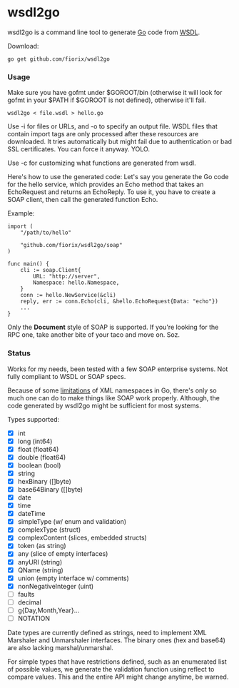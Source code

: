 # wsdl2go

wsdl2go is a command line tool to generate [Go](https://golang.org) code
from [WSDL](https://en.wikipedia.org/wiki/Web_Services_Description_Language).

Download:

```
go get github.com/fiorix/wsdl2go
```

### Usage

Make sure you have gofmt under $GOROOT/bin 
(otherwise it will look for gofmt in your $PATH if $GOROOT is not defined), 
otherwise it'll fail.

```
wsdl2go < file.wsdl > hello.go
```

Use -i for files or URLs, and -o to specify an output file. WSDL
files that contain import tags are only processed after these
resources are downloaded. It tries automatically but might fail
due to authentication or bad SSL certificates. You can force it
anyway. YOLO.

Use -c for customizing what functions are generated from wsdl.

Here's how to use the generated code: Let's say you generate the
Go code for the hello service, which provides an Echo method that
takes an EchoRequest and returns an EchoReply. To use it, you have
to create a SOAP client, then call the generated function Echo.

Example:

```
import (
	"/path/to/hello"

	"github.com/fiorix/wsdl2go/soap"
)

func main() {
	cli := soap.Client{
		URL: "http://server",
		Namespace: hello.Namespace,
	}
	conn := hello.NewService(&cli)
	reply, err := conn.Echo(cli, &hello.EchoRequest{Data: "echo"})
	...
}
```

Only the **Document** style of SOAP is supported. If you're looking
for the RPC one, take another bite of your taco and move on. Soz.

### Status

Works for my needs, been tested with a few SOAP enterprise systems.
Not fully compliant to WSDL or SOAP specs.

Because of some [limitations](https://github.com/golang/go/issues/14407)
of XML namespaces in Go, there's only so much one can do to make
things like SOAP work properly. Although, the code generated by wsdl2go
might be sufficient for most systems.

Types supported:

- [x] int
- [x] long (int64)
- [x] float (float64)
- [x] double (float64)
- [x] boolean (bool)
- [x] string
- [x] hexBinary ([]byte)
- [x] base64Binary ([]byte)
- [x] date
- [x] time
- [x] dateTime
- [x] simpleType (w/ enum and validation)
- [x] complexType (struct)
- [x] complexContent (slices, embedded structs)
- [x] token (as string)
- [x] any (slice of empty interfaces)
- [x] anyURI (string)
- [x] QName (string)
- [x] union (empty interface w/ comments)
- [x] nonNegativeInteger (uint)
- [ ] faults
- [ ] decimal
- [ ] g{Day,Month,Year}...
- [ ] NOTATION

Date types are currently defined as strings, need to implement XML
Marshaler and Unmarshaler interfaces. The binary ones (hex and base64)
are also lacking marshal/unmarshal.

For simple types that have restrictions defined, such as an enumerated
list of possible values, we generate the validation function using reflect
to compare values. This and the entire API might change anytime,
be warned.
